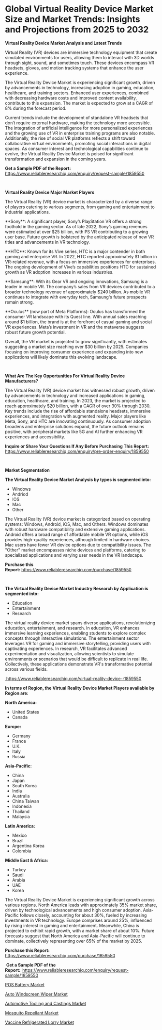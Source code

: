 <p><h1>Global Virtual Reality Device Market Size and Market Trends: Insights and Projections from 2025 to 2032</h1></p><p><strong>Virtual Reality Device Market Analysis and Latest Trends</strong></p>
<p><p>Virtual Reality (VR) devices are immersive technology equipment that create simulated environments for users, allowing them to interact with 3D worlds through sight, sound, and sometimes touch. These devices encompass VR headsets, gloves, and motion tracking systems that enhance the user experience. </p><p>The Virtual Reality Device Market is experiencing significant growth, driven by advancements in technology, increasing adoption in gaming, education, healthcare, and training sectors. Enhanced user experiences, combined with decreasing hardware costs and improved content availability, contribute to this expansion. The market is expected to grow at a CAGR of 8% during the forecast period. </p><p>Current trends include the development of standalone VR headsets that don’t require external hardware, making the technology more accessible. The integration of artificial intelligence for more personalized experiences and the growing use of VR in enterprise training programs are also notable. Additionally, the rise of social VR platforms reflects a shift toward collaborative virtual environments, promoting social interactions in digital spaces. As consumer interest and technological capabilities continue to evolve, the Virtual Reality Device Market is poised for significant transformation and expansion in the coming years.</p></p>
<p><strong>Get a Sample PDF of the Report:&nbsp;</strong> <a href="https://www.reliableresearchiq.com/enquiry/request-sample/1859550?utm_campaign=1137&utm_medium=2&utm_source=Github&utm_content=ia&utm_term=05022025&utm_id=virtual-reality-device">https://www.reliableresearchiq.com/enquiry/request-sample/1859550</a></p>
<p>&nbsp;</p>
<p><strong>Virtual Reality Device Major Market Players</strong></p>
<p><p>The Virtual Reality (VR) device market is characterized by a diverse range of players catering to various segments, from gaming and entertainment to industrial applications.</p><p>**Sony**: A significant player, Sony’s PlayStation VR offers a strong foothold in the gaming sector. As of late 2022, Sony’s gaming revenues were estimated at over $25 billion, with PS VR contributing to a growing user base. Future growth is bolstered by the anticipated release of new VR titles and advancements in VR technology.</p><p>**HTC**: Known for its Vive series, HTC is a major contender in both gaming and enterprise VR. In 2022, HTC reported approximately $1 billion in VR-related revenue, with a focus on immersive experiences for enterprises. The ongoing development of Vive’s capabilities positions HTC for sustained growth as VR adoption increases in various industries.</p><p>**Samsung**: With its Gear VR and ongoing innovations, Samsung is a leader in mobile VR. The company’s sales from VR devices contributed to a broader technology revenue of approximately $240 billion. As mobile VR continues to integrate with everyday tech, Samsung's future prospects remain strong.</p><p>**Oculus** (now part of Meta Platforms): Oculus has transformed the consumer VR landscape with its Quest line. With annual sales reaching around $1 billion, the brand is at the forefront of casual gaming and social VR experiences. Meta’s investment in VR and the metaverse suggests robust future growth potential.</p><p>Overall, the VR market is projected to grow significantly, with estimates suggesting a market size reaching over $30 billion by 2025. Companies focusing on improving consumer experience and expanding into new applications will likely dominate this evolving landscape.</p></p>
<p>&nbsp;</p>
<p><strong>What Are The Key Opportunities For Virtual Reality Device Manufacturers?</strong></p>
<p><p>The Virtual Reality (VR) device market has witnessed robust growth, driven by advancements in technology and increased applications in gaming, education, healthcare, and training. In 2023, the market is projected to reach approximately $20 billion, with a CAGR of over 30% through 2030. Key trends include the rise of affordable standalone headsets, immersive experiences, and integration with augmented reality. Major players like Meta, Sony, and HTC are innovating continuously. As consumer adoption broadens and enterprise solutions expand, the future outlook remains positive, with peripheral markets like 5G and AI further enhancing VR experiences and accessibility.</p></p>
<p><strong>Inquire or Share Your Questions If Any Before Purchasing This Report:</strong> <a href="https://www.reliableresearchiq.com/enquiry/pre-order-enquiry/1859550?utm_campaign=1137&utm_medium=2&utm_source=Github&utm_content=ia&utm_term=05022025&utm_id=virtual-reality-device">https://www.reliableresearchiq.com/enquiry/pre-order-enquiry/1859550</a></p>
<p>&nbsp;</p>
<p><strong>Market Segmentation</strong></p>
<p><strong>The Virtual Reality Device Market Analysis by types is segmented into:</strong></p>
<p><ul><li>Windows</li><li>Andriod</li><li>IOS</li><li>Mac</li><li>Other</li></ul></p>
<p><p>The Virtual Reality (VR) device market is categorized based on operating systems: Windows, Android, iOS, Mac, and Others. Windows dominates with robust hardware compatibility and extensive gaming applications. Android offers a broad range of affordable mobile VR options, while iOS provides high-quality experiences, although limited in hardware choices. Mac users have fewer VR device options due to compatibility issues. The "Other" market encompasses niche devices and platforms, catering to specialized applications and varying user needs in the VR landscape.</p></p>
<p><strong>Purchase this Report:&nbsp;</strong><a href="https://www.reliableresearchiq.com/purchase/1859550?utm_campaign=1137&utm_medium=2&utm_source=Github&utm_content=ia&utm_term=05022025&utm_id=virtual-reality-device">https://www.reliableresearchiq.com/purchase/1859550</a></p>
<p>&nbsp;</p>
<p><strong>The Virtual Reality Device Market Industry Research by Application is segmented into:</strong></p>
<p><ul><li>Education</li><li>Entertainment</li><li>Research</li></ul></p>
<p><p>The virtual reality device market spans diverse applications, revolutionizing education, entertainment, and research. In education, VR enhances immersive learning experiences, enabling students to explore complex concepts through interactive simulations. The entertainment sector leverages VR for gaming and immersive storytelling, providing users with captivating experiences. In research, VR facilitates advanced experimentation and visualization, allowing scientists to simulate environments or scenarios that would be difficult to replicate in real life. Collectively, these applications demonstrate VR's transformative potential across various fields.</p></p>
<p><a href="https://www.reliableresearchiq.com/virtual-reality-device-r1859550?utm_campaign=1137&utm_medium=2&utm_source=Github&utm_content=ia&utm_term=05022025&utm_id=virtual-reality-device">&nbsp;https://www.reliableresearchiq.com/virtual-reality-device-r1859550</a></p>
<p><strong>In terms of Region, the Virtual Reality Device Market Players available by Region are:</strong></p>
<p>
    <p> <strong> North America: </strong>
        <ul>
            <li>United States</li>
            <li>Canada</li>
        </ul>
        </p> 
    <p> <strong> Europe: </strong>
        <ul>
            <li>Germany</li>
            <li>France</li>
            <li>U.K.</li>
            <li>Italy</li>
            <li>Russia</li>
        </ul>
        </p> 
    <p> <strong> Asia-Pacific: </strong>
        <ul>
            <li>China</li>
            <li>Japan</li>
            <li>South Korea</li>
            <li>India</li>
            <li>Australia</li>
            <li>China Taiwan</li>
            <li>Indonesia</li>
            <li>Thailand</li>
            <li>Malaysia</li>
        </ul>
        </p> 
    <p> <strong> Latin America: </strong>
        <ul>
            <li>Mexico</li>
            <li>Brazil</li>
            <li>Argentina Korea</li>
            <li>Colombia</li>
        </ul>
        </p> 
    <p> <strong> Middle East & Africa: </strong>
        <ul>
            <li>Turkey</li>
            <li>Saudi</li>
            <li>Arabia</li>
            <li>UAE</li>
            <li>Korea</li>
        </ul>
    </p>
    </p>
<p><p>The Virtual Reality Device Market is experiencing significant growth across various regions. North America leads with approximately 35% market share, driven by technological advancements and high consumer adoption. Asia-Pacific follows closely, accounting for about 30%, fueled by increasing investments in VR technology. Europe comprises around 25%, influenced by rising interest in gaming and entertainment. Meanwhile, China is projected to exhibit rapid growth, with a market share of about 10%. Future forecasts suggest that North America and Asia-Pacific will continue to dominate, collectively representing over 65% of the market by 2025.</p></p>
<p><strong>Purchase this Report: </strong><a href="https://www.reliableresearchiq.com/purchase/1859550?utm_campaign=1137&utm_medium=2&utm_source=Github&utm_content=ia&utm_term=05022025&utm_id=virtual-reality-device">https://www.reliableresearchiq.com/purchase/1859550</a></p>
<p>&nbsp;<strong>Get a Sample PDF of the Report:&nbsp;&nbsp;</strong><a href="https://www.reliableresearchiq.com/enquiry/request-sample/1859550?utm_campaign=1137&utm_medium=2&utm_source=Github&utm_content=ia&utm_term=05022025&utm_id=virtual-reality-device">https://www.reliableresearchiq.com/enquiry/request-sample/1859550</a></p>
<p><strong></strong></p>
<p><p><a href="https://github.com/peddicehle/Market-Research-Report-List-1/blob/main/pos-battery-market.md?utm_campaign=1137&utm_medium=2&utm_source=Github&utm_content=ia&utm_term=05022025&utm_id=virtual-reality-device">POS Battery Market</a></p><p><a href="https://www.linkedin.com/pulse/global-auto-windscreen-wiper-market-outlook-growth-trends-hawqc?utm_campaign=1137&utm_medium=2&utm_source=Github&utm_content=ia&utm_term=05022025&utm_id=virtual-reality-device">Auto Windscreen Wiper Market</a></p><p><a href="https://www.linkedin.com/pulse/comprehensive-analysis-automotive-tooling-castings-market-fa1ic?utm_campaign=1137&utm_medium=2&utm_source=Github&utm_content=ia&utm_term=05022025&utm_id=virtual-reality-device">Automotive Tooling and Castings Market</a></p><p><a href="https://github.com/ahmalaloanne/Market-Research-Report-List-1/blob/main/mosquito-repellant-market.md?utm_campaign=1137&utm_medium=2&utm_source=Github&utm_content=ia&utm_term=05022025&utm_id=virtual-reality-device">Mosquito Repellant Market</a></p><p><a href="https://www.linkedin.com/pulse/vaccine-refrigerated-lorry-market-trend-analysis-highlights-yv98e?utm_campaign=1137&utm_medium=2&utm_source=Github&utm_content=ia&utm_term=05022025&utm_id=virtual-reality-device">Vaccine Refrigerated Lorry Market</a></p></p>